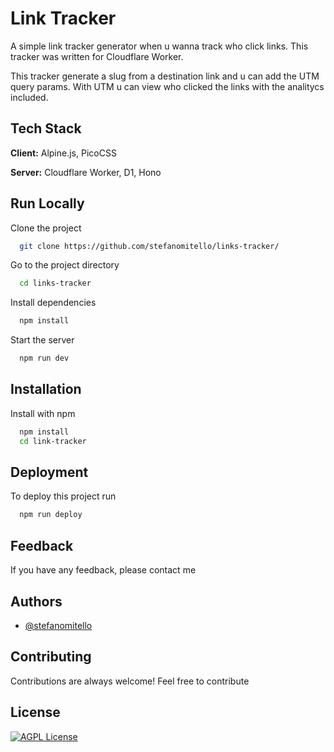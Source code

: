 
# Link Tracker

A simple link tracker generator when u wanna track who click links.
This tracker was written for Cloudflare Worker.

This tracker generate a slug from a destination link and u can add the UTM query params. With UTM u can view who clicked the links with the analitycs included.


## Tech Stack

**Client:** Alpine.js, PicoCSS

**Server:** Cloudflare Worker, D1, Hono


## Run Locally

Clone the project

```bash
  git clone https://github.com/stefanomitello/links-tracker/
```

Go to the project directory

```bash
  cd links-tracker
```

Install dependencies

```bash
  npm install
```

Start the server

```bash
  npm run dev
```


## Installation

Install with npm

```bash
  npm install
  cd link-tracker
```
    
## Deployment

To deploy this project run

```bash
  npm run deploy
```


## Feedback

If you have any feedback, please contact me


## Authors

- [@stefanomitello](https://www.github.com/stefanomitello)


## Contributing

Contributions are always welcome!
Feel free to contribute


## License

[![AGPL License](https://img.shields.io/badge/license-AGPL-blue.svg)](http://www.gnu.org/licenses/agpl-3.0)

